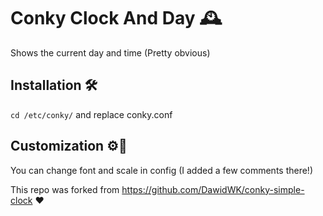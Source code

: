 # Conky Clock And Day 🕰️
Shows the current day and time (Pretty obvious)
## Installation 🛠️
```cd /etc/conky/```
and replace conky.conf
## Customization ⚙️🎨
You can change font and scale in config (I added a few comments there!)

This repo was forked from https://github.com/DawidWK/conky-simple-clock ❤️

